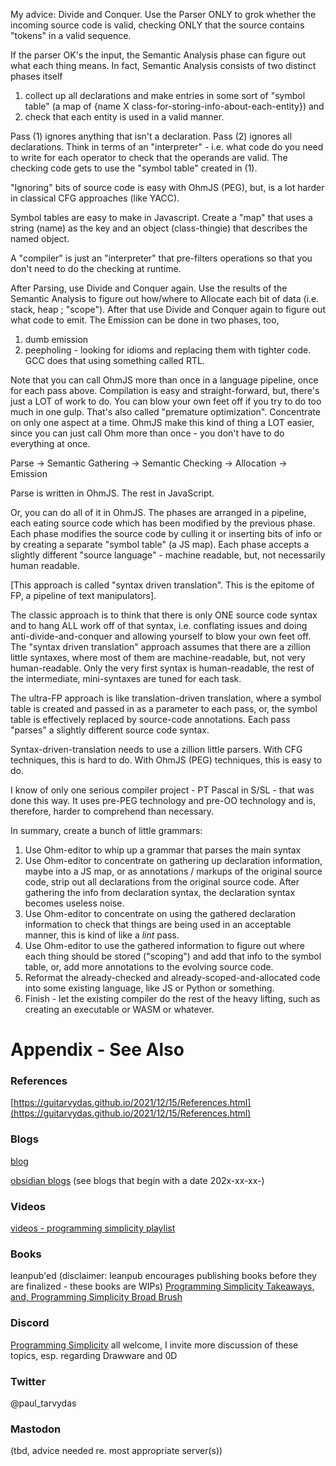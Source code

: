 My advice: Divide and Conquer.  Use the Parser ONLY to grok whether the incoming source code is valid, checking ONLY that the source contains "tokens" in a valid sequence.  

If the parser OK's the input, the Semantic Analysis phase can figure out what each thing means.  In fact, Semantic Analysis consists of two distinct phases itself
1. collect up all declarations and make entries in some sort of "symbol table" (a map of {name X class-for-storing-info-about-each-entity}) and 
2. check that each entity is used in a valid manner.  

Pass (1) ignores anything that isn't a declaration.  Pass (2) ignores all declarations. Think in terms of an "interpreter" - i.e. what code do you need to write for each operator to check that the operands are valid.  The checking code gets to use the "symbol table" created in (1).  

"Ignoring" bits of source code is easy with OhmJS (PEG), but, is a lot harder in classical CFG approaches (like YACC).

Symbol tables are easy to make in Javascript. Create a "map" that uses a string (name) as the key and an object (class-thingie) that describes the named object.

A "compiler" is just an "interpreter" that pre-filters operations so that you don't need to do the checking at runtime.  

After Parsing, use Divide and Conquer again. Use the results of the Semantic Analysis to figure out how/where to Allocate each bit of data (i.e. stack, heap ; "scope").  After that use Divide and Conquer again to figure out what code to emit.  The Emission can be done in two phases, too, 
1. dumb emission
2. peepholing - looking for idioms and replacing them with tighter code. GCC does that using something called RTL.  

Note that you can call OhmJS more than once in a language pipeline, once for each pass above.  Compilation is easy and straight-forward, but, there's just a LOT of work to do.  You can blow your own feet off if you try to do too much in one gulp. That's also called "premature optimization".  Concentrate on only one aspect at a time.  OhmJS make this kind of thing a LOT easier, since you can just call Ohm more than once - you don't have to do everything at once.

Parse -> Semantic Gathering -> Semantic Checking -> Allocation -> Emission

Parse is written in OhmJS.  The rest in JavaScript.  

Or, you can do all of it in OhmJS.  The phases are arranged in a pipeline, each eating source code which has been modified by the previous phase. Each phase modifies the source code by culling it or inserting bits of info or by creating a separate "symbol table" (a JS map).  Each phase accepts a slightly different "source language" - machine readable, but, not necessarily human readable.  

[This approach is called "syntax driven translation".  This is the epitome of FP, a pipeline of text manipulators].

The classic approach is to think that there is only ONE source code syntax and to hang ALL work off of that syntax, i.e. conflating issues and doing anti-divide-and-conquer and allowing yourself to blow your own feet off. The "syntax driven translation" approach assumes that there are a zillion little syntaxes, where most of them are machine-readable, but, not very human-readable.  Only the very first syntax is human-readable, the rest of the intermediate, mini-syntaxes are tuned for each task.  

The ultra-FP approach is like translation-driven translation, where a symbol table is created and passed in as a parameter to each pass, or, the symbol table is effectively replaced by source-code annotations. Each pass "parses" a slightly different source code syntax.

Syntax-driven-translation needs to use a zillion little parsers.  With CFG techniques, this is hard to do. With OhmJS (PEG) techniques, this is easy to do.

I know of only one serious compiler project - PT Pascal in S/SL - that was done this way. It uses pre-PEG technology and pre-OO technology and is, therefore, harder to comprehend than necessary.

In summary, create a bunch of little grammars:
1. Use Ohm-editor to whip up a grammar that parses the main syntax
2. Use Ohm-editor to concentrate on gathering up declaration information, maybe into a JS map, or as annotations / markups of the original source code, strip out all declarations from the original source code. After gathering the info from declaration syntax, the declaration syntax becomes useless noise.
3. Use Ohm-editor to concentrate on using the gathered declaration information to check that things are being used in an acceptable manner, this is kind of like a *lint* pass.
4. Use Ohm-editor to use the gathered information to figure out where each thing should be stored ("scoping") and add that info to the symbol table, or, add more annotations to the evolving source code.
5. Reformat the already-checked and already-scoped-and-allocated code into some existing language, like JS or Python or something.
6. Finish - let the existing compiler do the rest of the heavy lifting, such as creating an executable or WASM or whatever.

# Appendix - See Also

### References

[https://guitarvydas.github.io/2021/12/15/References.html](https://guitarvydas.github.io/2021/12/15/References.html)

### Blogs
[blog](https://guitarvydas.github.io/)

[obsidian blogs](https://publish.obsidian.md/programmingsimplicity) (see blogs that begin with a date 202x-xx-xx-)
### Videos
[videos - programming simplicity playlist](https://www.youtube.com/@programmingsimplicity2980)
### Books
leanpub'ed (disclaimer: leanpub encourages publishing books before they are finalized - these books are WIPs)
[Programming Simplicity Takeaways, and, Programming Simplicity Broad Brush](https://leanpub.com/u/paul-tarvydas)
### Discord
[Programming Simplicity](https://discord.gg/Jjx62ypR) all welcome, I invite more discussion of these topics, esp. regarding Drawware and 0D
### Twitter
@paul_tarvydas
### Mastodon
(tbd, advice needed re. most appropriate server(s))

<script src="https://utteranc.es/client.js" 
        repo="guitarvydas/guitarvydas.github.io" 
        issue-term="pathname" 
        theme="github-light" 
        crossorigin="anonymous" 
        async> 
</script> 
